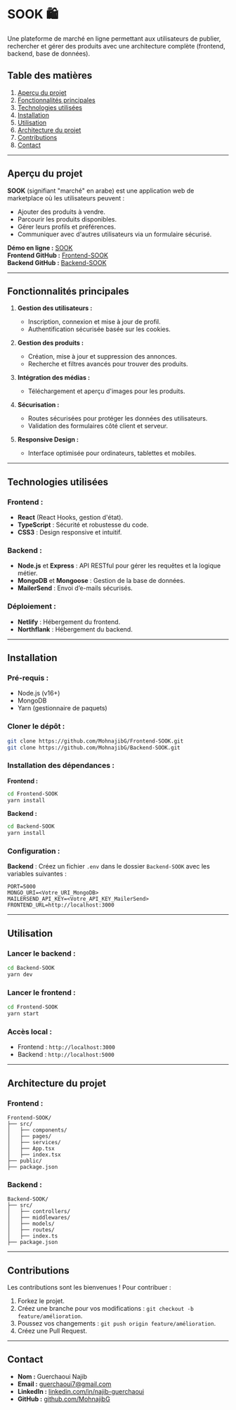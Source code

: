 # **SOOK** 🛍️

Une plateforme de marché en ligne permettant aux utilisateurs de publier, rechercher et gérer des produits avec une architecture complète (frontend, backend, base de données).

## **Table des matières**

1. [Aperçu du projet](#apercu-du-projet)
2. [Fonctionnalités principales](#fonctionnalités-principales)
3. [Technologies utilisées](#technologies-utilisées)
4. [Installation](#installation)
5. [Utilisation](#utilisation)
6. [Architecture du projet](#architecture-du-projet)
7. [Contributions](#contributions)
8. [Contact](#contact)

---

## **Aperçu du projet**

**SOOK** (signifiant "marché" en arabe) est une application web de marketplace où les utilisateurs peuvent :

- Ajouter des produits à vendre.
- Parcourir les produits disponibles.
- Gérer leurs profils et préférences.
- Communiquer avec d'autres utilisateurs via un formulaire sécurisé.

**Démo en ligne :** [SOOK](https://sooki.netlify.app)  
**Frontend GitHub :** [Frontend-SOOK](https://github.com/MohnajibG/Frontend-SOOK)  
**Backend GitHub :** [Backend-SOOK](https://github.com/MohnajibG/Backend-SOOK)

---

## **Fonctionnalités principales**

1. **Gestion des utilisateurs :**

   - Inscription, connexion et mise à jour de profil.
   - Authentification sécurisée basée sur les cookies.

2. **Gestion des produits :**

   - Création, mise à jour et suppression des annonces.
   - Recherche et filtres avancés pour trouver des produits.

3. **Intégration des médias :**

   - Téléchargement et aperçu d'images pour les produits.

4. **Sécurisation :**

   - Routes sécurisées pour protéger les données des utilisateurs.
   - Validation des formulaires côté client et serveur.

5. **Responsive Design :**
   - Interface optimisée pour ordinateurs, tablettes et mobiles.

---

## **Technologies utilisées**

### **Frontend :**

- **React** (React Hooks, gestion d'état).
- **TypeScript** : Sécurité et robustesse du code.
- **CSS3** : Design responsive et intuitif.

### **Backend :**

- **Node.js** et **Express** : API RESTful pour gérer les requêtes et la logique métier.
- **MongoDB** et **Mongoose** : Gestion de la base de données.
- **MailerSend** : Envoi d’e-mails sécurisés.

### **Déploiement :**

- **Netlify** : Hébergement du frontend.
- **Northflank** : Hébergement du backend.

---

## **Installation**

### **Pré-requis :**

- Node.js (v16+)
- MongoDB
- Yarn (gestionnaire de paquets)

### **Cloner le dépôt :**

```bash
git clone https://github.com/MohnajibG/Frontend-SOOK.git
git clone https://github.com/MohnajibG/Backend-SOOK.git
```

### **Installation des dépendances :**

**Frontend :**

```bash
cd Frontend-SOOK
yarn install
```

**Backend :**

```bash
cd Backend-SOOK
yarn install
```

### **Configuration :**

**Backend** : Créez un fichier `.env` dans le dossier `Backend-SOOK` avec les variables suivantes :

```env
PORT=5000
MONGO_URI=<Votre_URI_MongoDB>
MAILERSEND_API_KEY=<Votre_API_KEY_MailerSend>
FRONTEND_URL=http://localhost:3000
```

---

## **Utilisation**

### **Lancer le backend :**

```bash
cd Backend-SOOK
yarn dev
```

### **Lancer le frontend :**

```bash
cd Frontend-SOOK
yarn start
```

### **Accès local :**

- Frontend : `http://localhost:3000`
- Backend : `http://localhost:5000`

---

## **Architecture du projet**

### **Frontend :**

```
Frontend-SOOK/
├── src/
│   ├── components/
│   ├── pages/
│   ├── services/
│   ├── App.tsx
│   ├── index.tsx
├── public/
├── package.json
```

### **Backend :**

```
Backend-SOOK/
├── src/
│   ├── controllers/
│   ├── middlewares/
│   ├── models/
│   ├── routes/
│   ├── index.ts
├── package.json
```

---

## **Contributions**

Les contributions sont les bienvenues ! Pour contribuer :

1. Forkez le projet.
2. Créez une branche pour vos modifications : `git checkout -b feature/amélioration`.
3. Poussez vos changements : `git push origin feature/amélioration`.
4. Créez une Pull Request.

---

## **Contact**

- **Nom :** Guerchaoui Najib
- **Email :** guerchaoui7@gmail.com
- **LinkedIn :** [linkedin.com/in/najib-guerchaoui](https://linkedin.com/in/najib-guerchaoui)
- **GitHub :** [github.com/MohnajibG](https://github.com/MohnajibG)
